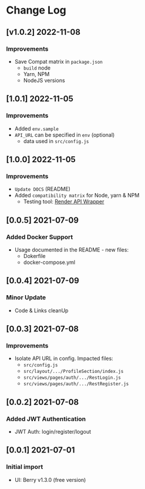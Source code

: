 # Change Log

## [v1.0.2] 2022-11-08
### Improvements

- Save Compat matrix in `package.json`
  - `build` node
  - Yarn, NPM
  - NodeJS versions

## [1.0.1] 2022-11-05
### Improvements

- Added `env.sample`
- `API_URL` can be specified in `env` (optional)
  - data used in `src/config.js`  

## [1.0.0] 2022-11-05
### Improvements

- `Update DOCS` (README)
- Added `compatibility matrix` for Node, yarn & NPM
  - Testing tool: [Render API Wrapper](https://github.com/app-generator/deploy-automation-render)

## [0.0.5] 2021-07-09
### Added Docker Support

- Usage documented in the README - new files:
    - Dokerfile
    - docker-compose.yml

## [0.0.4] 2021-07-09
### Minor Update

- Code & Links cleanUp

## [0.0.3] 2021-07-08
### Improvements

- Isolate API URL in config. Impacted files:
    - `src/config.js`
    - `src/layout/.../ProfileSection/index.js`
    - `src/views/pages/auth/.../RestLogin.js`
    - `src/views/pages/auth/.../RestRegister.js`

## [0.0.2] 2021-07-08
### Added JWT Authentication

- JWT Auth: login/register/logout

## [0.0.1] 2021-07-01
### Initial import

- UI: Berry v1.3.0 (free version)

